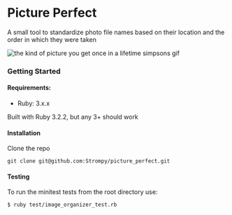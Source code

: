 # Picture Perfect
A small tool to standardize photo file names based on their location and the order in which they were taken

![the kind of picture you get once in a lifetime simpsons gif](https://media.giphy.com/media/nJukg9fIatfq0/giphy.gif)


### Getting Started
#### Requirements:
- Ruby: 3.x.x

Built with Ruby 3.2.2, but any 3+ should work


#### Installation
Clone the repo
```
git clone git@github.com:Strompy/picture_perfect.git
```

#### Testing

To run the minitest tests from the root directory use:

```
$ ruby test/image_organizer_test.rb
```

